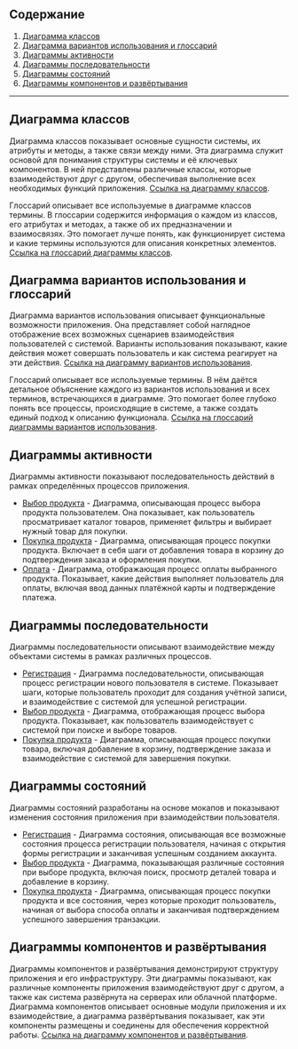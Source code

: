 ## Содержание

1. [Диаграмма классов](#диаграмма-классов)
2. [Диаграмма вариантов использования и глоссарий](#диаграмма-вариантов-использования-и-глоссарий)
3. [Диаграммы активности](#диаграммы-активности)
4. [Диаграммы последовательности](#диаграммы-последовательности)
5. [Диаграммы состояний](#диаграммы-состояний)
6. [Диаграммы компонентов и развёртывания](#диаграммы-компонентов-и-развёртывания)

---

## Диаграмма классов

Диаграмма классов показывает основные сущности системы, их атрибуты и методы, а также связи между ними. Эта диаграмма служит основой для понимания структуры системы и её ключевых компонентов. В ней представлены различные классы, которые взаимодействуют друг с другом, обеспечивая выполнение всех необходимых функций приложения. [Ссылка на диаграмму классов](diagrams/class-diagram.png).

Глоссарий описывает все используемые в диаграмме классов термины. В глоссарии содержится информация о каждом из классов, его атрибутах и методах, а также об их предназначении и взаимосвязях. Это помогает лучше понять, как функционирует система и какие термины используются для описания конкретных элементов. [Ссылка на глоссарий диаграммы классов](diagrams/glossary-class-diagram.md).

## Диаграмма вариантов использования и глоссарий

Диаграмма вариантов использования описывает функциональные возможности приложения. Она представляет собой наглядное отображение всех возможных сценариев взаимодействия пользователей с системой. Варианты использования показывают, какие действия может совершать пользователь и как система реагирует на эти действия. [Ссылка на диаграмму вариантов использования](diagrams/use-case.png).

Глоссарий описывает все используемые термины. В нём даётся детальное объяснение каждого из вариантов использования и всех терминов, встречающихся в диаграмме. Это помогает более глубоко понять все процессы, происходящие в системе, а также создать единый подход к описанию функционала. [Ссылка на глоссарий диаграммы вариантов использования](diagrams/glossary-use-case.md).

## Диаграммы активности

Диаграммы активности показывают последовательность действий в рамках определённых процессов приложения.

- [Выбор продукта](diagrams/active/choice-product.png) - Диаграмма, описывающая процесс выбора продукта пользователем. Она показывает, как пользователь просматривает каталог товаров, применяет фильтры и выбирает нужный товар для покупки.
- [Покупка продукта](diagrams/active/buy-product.png) - Диаграмма, описывающая процесс покупки продукта. Включает в себя шаги от добавления товара в корзину до подтверждения заказа и оформления покупки.
- [Оплата](diagrams/active/placing.png) - Диаграмма, отображающая процесс оплаты выбранного продукта. Показывает, какие действия выполняет пользователь для оплаты, включая ввод данных платёжной карты и подтверждение платежа.

## Диаграммы последовательности

Диаграммы последовательности описывают взаимодействие между объектами системы в рамках различных процессов.

- [Регистрация](diagrams/sequence/sing-up.png) - Диаграмма последовательности, описывающая процесс регистрации нового пользователя в системе. Показывает шаги, которые пользователь проходит для создания учётной записи, и взаимодействие с системой для успешной регистрации.
- [Выбор продукта](diagrams/sequence/select-product.png) - Диаграмма, отображающая процесс выбора продукта. Показывает, как пользователь взаимодействует с системой при поиске и выборе товаров.
- [Покупка продукта](diagrams/sequence/buy-product.png) - Диаграмма, описывающая процесс покупки товара, включая добавление в корзину, подтверждение заказа и взаимодействие с системой для завершения покупки.

## Диаграммы состояний

Диаграммы состояний разработаны на основе мокапов и показывают изменения состояния приложения при взаимодействии пользователя.

- [Регистрация](diagrams/state/sing-up.png) - Диаграмма состояния, описывающая все возможные состояния процесса регистрации пользователя, начиная с открытия формы регистрации и заканчивая успешным созданием аккаунта.
- [Выбор продукта](diagrams/state/select-product.png) - Диаграмма, показывающая различные состояния при выборе продукта, включая поиск, просмотр деталей товара и добавление в корзину.
- [Покупка продукта](diagrams/state/pay.png) - Диаграмма, описывающая процесс покупки продукта и все состояния, через которые проходит пользователь, начиная от выбора способа оплаты и заканчивая подтверждением успешного завершения транзакции.

## Диаграммы компонентов и развёртывания

Диаграммы компонентов и развёртывания демонстрируют структуру приложения и его инфраструктуру. Эти диаграммы показывают, как различные компоненты приложения взаимодействуют друг с другом, а также как система развёрнута на серверах или облачной платформе. Диаграмма компонентов описывает основные модули приложения и их взаимодействие, а диаграмма развёртывания показывает, как эти компоненты размещены и соединены для обеспечения корректной работы. [Ссылка на диаграмму компонентов и развёртывания](diagrams/deployment.png).
